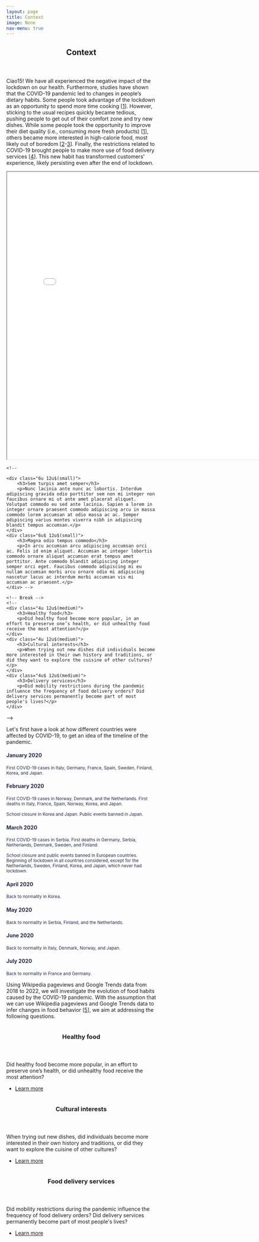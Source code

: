```yaml
---
layout: page
title: Context
image: None
nav-menu: true
---
```


<!-- Main -->
<div id="main" class="alt">

<!-- One -->
<section id="one">
	<div class="inner">
		<header class="major">
			<h1>Context</h1>
		</header>

<!-- Content -->
<!--<h2 id="content">Elements</h2>-->
		
<p>Ciao15! We have all experienced the negative impact of the lockdown on our health. Furthermore, studies have shown that the COVID-19 pandemic led to changes in people’s dietary habits. Some people took advantage of the lockdown as an opportunity to spend more time cooking [<a href="https://www.sciencedirect.com/science/article/pii/S0195666321006504">1</a>]. However, sticking to the usual recipes quickly became tedious, pushing people to get out of their comfort zone and try new dishes. While some people took the opportunity to improve their diet quality (i.e., consuming more fresh products) [<a href="https://www.sciencedirect.com/science/article/pii/S0195666321006504">1</a>], others became more interested in high-calorie food, most likely out of boredom [<a href="https://www.nature.com/articles/s41467-022-28498-z">2</a>-<a href="https://link.springer.com/article/10.1007/s13679-021-00466-6">3</a>]. Finally, the restrictions related to COVID-19 brought people to make more use of food delivery services [<a href="https://towardsdatascience.com/the-impact-of-covid-19-on-food-delivery-services-in-the-u-s-47eae04655c8">4</a>]. This new habit has transformed customers' experience, likely persisting even after the end of lockdown.</p>
		
<iframe src="try_website.html" width=800 height=780></iframe>
		
<!--<div class="row">-->
	<!--
	
	<div class="6u 12u$(small)">
		<h3>Sem turpis amet semper</h3>
		<p>Nunc lacinia ante nunc ac lobortis. Interdum adipiscing gravida odio porttitor sem non mi integer non faucibus ornare mi ut ante amet placerat aliquet. Volutpat commodo eu sed ante lacinia. Sapien a lorem in integer ornare praesent commodo adipiscing arcu in massa commodo lorem accumsan at odio massa ac ac. Semper adipiscing varius montes viverra nibh in adipiscing blandit tempus accumsan.</p>
	</div>
	<div class="6u$ 12u$(small)">
		<h3>Magna odio tempus commodo</h3>
		<p>In arcu accumsan arcu adipiscing accumsan orci ac. Felis id enim aliquet. Accumsan ac integer lobortis commodo ornare aliquet accumsan erat tempus amet porttitor. Ante commodo blandit adipiscing integer semper orci eget. Faucibus commodo adipiscing mi eu nullam accumsan morbi arcu ornare odio mi adipiscing nascetur lacus ac interdum morbi accumsan vis mi accumsan ac praesent.</p>
	</div> -->
		
	<!-- Break -->
	<!--
	<div class="4u 12u$(medium)">
		<h3>Healthy food</h3>
		<p>Did healthy food become more popular, in an effort to preserve one’s health, or did unhealthy food receive the most attention?</p>
	</div>
	<div class="4u 12u$(medium)">
		<h3>Cultural interests</h3>
		<p>When trying out new dishes did individuals become more interested in their own history and traditions, or did they want to explore the cuisine of other cultures?</p>
	</div>
	<div class="4u$ 12u$(medium)">
		<h3>Delivery services</h3>
		<p>Did mobility restrictions during the pandemic influence the frequency of food delivery orders? Did delivery services permanently become part of most people's lives?</p>
	</div>
</div>
-->
		
		
<p>Let's first have a look at how different countries were affected by COVID-19, to get an idea of the timeline of the pandemic.</p>
		
<meta name="viewport" content="width=device-width, initial-scale=1.0">
<style>
* {
  box-sizing: border-box;
}

body {
  font-family: Helvetica, sans-serif;
}

/* The actual timeline (the vertical ruler) */
.timeline {
  position: relative;
  max-width: 1200px;
  margin: 0 auto;
}

/* The actual timeline (the vertical ruler) */
.timeline::after {
  content: '';
  position: absolute;
  width: 6px;
  background-color: white;
  top: 0;
  bottom: 0;
  left: 50%;
  margin-left: -3px;
}

/* Container around content */
.container {
  padding: 10px 40px;
  position: relative;
  background-color: inherit;
  width: 50%;
}

/* The circles on the timeline */
.container::after {
  content: '';
  position: absolute; /* position settings for circles on the timeline */
  width: 25px;
  height: 25px;
  right: -13px;
  background-color: #232943;
  border: 4px solid white;
  top: 15px;
  border-radius: 50%;
  z-index: 1;
}

/* Place the container to the left */
.left {
  left: 0; /* changed here from 0 */
}

/* Place the container to the right */
.right {
  left: 50%;
}

/* Add arrows to the left container (pointing right) */
.left::before {
  content: " ";
  height: 0;
  position: absolute;
  top: 22px;
  width: 0;
  z-index: 1;
  right: 30px;
  border: medium solid white;
  border-width: 10px 0 10px 10px;
  border-color: transparent transparent transparent white;
}

/* Add arrows to the right container (pointing left) */
.right::before {
  content: " ";
  height: 0;
  position: absolute;
  top: 22px;
  width: 0;
  z-index: 1;
  left: 30px;
  border: medium solid white;
  border-width: 10px 10px 10px 0;
  border-color: transparent white transparent transparent;
}

/* Fix the circle for containers on the right side */
.right::after {
  left: -12px;
}

/* The actual content */
.content-timeline {
  padding: 20px 20px;
  background-color: white;
  position: relative;
  border-radius: 6px;
}

/* Media queries - Responsive timeline on screens less than 600px wide */
@media screen and (max-width: 600px) {
  /* Place the timelime to the left */
  .timeline::after {
  left: 31px;
  }
  
  /* Full-width containers */
  .container {
  width: 100%;
  padding-left: 70px;
  padding-right: 25px;
  }
  
  /* Make sure that all arrows are pointing leftwards */
  .container::before {
  left: 60px;
  border: medium solid white;
  border-width: 10px 10px 10px 0;
  border-color: transparent white transparent transparent;
  }

  /* Make sure all circles are at the same spot */
  .left::after, .right::after {
  left: 15px;
  }
  
  /* Make all right containers behave like the left ones */
  .right {
  left: 0%;
  }
}
</style>
		
<section id="timeline">
	<section>
		<!--<hr class="major" />-->
<div class="timeline">
  <div class="container left" transition='opacity 1.5s ease'>
    <div class="content-timeline" transition='opacity 1.5s ease'>
      <h4 style="color: #232943">January 2020</h4>
      <small style="color: #232943">First COVID-19 cases in Italy, Germany, France, Spain, Sweden, Finland, Korea, and Japan.</small>
    </div>
  </div>
  <div class="container right" data-aos="fade-up" data-aos-delay="200">
    <div class="content-timeline">
      <h4 style="color: #232943">February 2020</h4>
      <small style="color: #232943">First COVID-19 cases in Norway, Denmark, and the Netherlands. First deaths in Italy, France, Spain, Norway, Korea, and Japan.<br><br>
	School closure in Korea and Japan. Public events banned in Japan.</small>
    </div>
  </div>
  <div class="container left">
    <div class="content-timeline">
      <h4 style="color: #232943">March 2020</h4>
      <small style="color: #232943">First COVID-19 cases in Serbia. First deaths in Germany, Serbia, Netherlands, Denmark, Sweden, and Finland.<br><br>
	    School closure and public events banned in European countries. Beginning of lockdown in all countries considered, except for the Netherlands, Sweden, Finland, Korea, and Japan, which never had lockdown.</small>
    </div>
  </div>
  <div class="container right">
    <div class="content-timeline">
      <h4 style="color: #232943">April 2020</h4>
      <small style="color: #232943">Back to normality in Korea.</small>
    </div>
  </div>
  <div class="container left">
    <div class="content-timeline">
      <h4 style="color: #232943">May 2020</h4>
      <small style="color: #232943">Back to normality in Serbia, Finland, and the Netherlands.</small>
    </div>
  </div>
  <div class="container right">
    <div class="content-timeline">
      <h4 style="color: #232943">June 2020</h4>
      <small style="color: #232943">Back to normality in Italy, Denmark, Norway, and Japan.</small>
    </div>
  </div>
  <div class="container left">
    <div class="content-timeline">
      <h4 style="color: #232943">July 2020</h4>
      <small style="color: #232943">Back to normality in France and Germany.</small>
    </div>
  </div>
</div>
		
<p>                                                                                                                                                                        </p>
<p>Using Wikipedia pageviews and Google Trends data from 2018 to 2022, we will investigate the evolution of food habits caused by the COVID-19 pandemic. With the assumption that we can use Wikipedia pageviews and Google Trends data to infer changes in food behavior [<a href="https://www.mdpi.com/2072-6643/13/11/3683/htm">5</a>], we aim at addressing the following questions.</p>
		
<!--<hr class="major" />-->
		
<section id="research_questions" class="spotlights">
	<section>
		<a href="data_story.html#q1" class="image">
			<img src="{% link assets/images/food_healthy.jpg %}" alt="" data-position="center center" />
		</a>
		<div class="content">
			<div class="inner">
				<header class="major">
					<h3>Healthy food</h3>
				</header>
				<p>Did healthy food become more popular, in an effort to preserve one’s health, or did unhealthy food receive the most attention?</p>
				<ul class="actions">
					<li><a href="data_story.html#q1" class="button">Learn more</a></li>
				</ul>
			</div>
		</div>
	</section>
	<section>
		<a href="data_story.html#q2" class="image">
			<img src="{% link assets/images/food_cultures2.jpeg %}" alt="" data-position="top center" />
		</a>
		<div class="content">
			<div class="inner">
				<header class="major">
					<h3>Cultural interests</h3>
				</header>
				<p>When trying out new dishes, did individuals become more interested in their own history and traditions, or did they want to explore the cuisine of other cultures?</p>
				<ul class="actions">
					<li><a href="data_story.html#q2" class="button">Learn more</a></li>
				</ul>
			</div>
		</div>
	</section>
	<section>
		<a href="data_story.html#q3" class="image">
			<img src="{% link assets/images/food_delivery_box.jpeg %}" alt="" data-position="25% 25%" />
		</a>
		<div class="content">
			<div class="inner">
				<header class="major">
					<h3>Food delivery services</h3>
				</header>
				<p>Did mobility restrictions during the pandemic influence the frequency of food delivery orders? Did delivery services permanently become part of most people's lives?</p>
				<ul class="actions">
					<li><a href="data_story.html#q3" class="button">Learn more</a></li>
				</ul>
			</div>
		</div>
	</section>
<!--</section>-->

